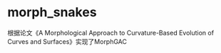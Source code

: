 # morph_snakes
根据论文《A Morphological Approach to Curvature-Based Evolution of Curves and Surfaces》实现了MorphGAC
